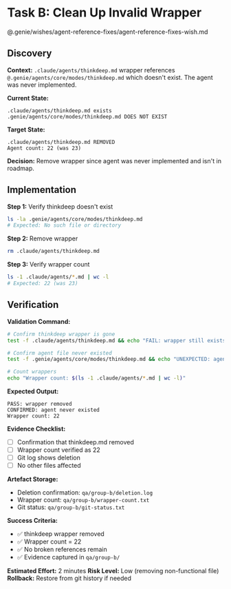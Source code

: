 # Task B: Clean Up Invalid Wrapper

@.genie/wishes/agent-reference-fixes/agent-reference-fixes-wish.md

## Discovery
**Context:** `.claude/agents/thinkdeep.md` wrapper references `@.genie/agents/core/modes/thinkdeep.md` which doesn't exist. The agent was never implemented.

**Current State:**
```
.claude/agents/thinkdeep.md exists
.genie/agents/core/modes/thinkdeep.md DOES NOT EXIST
```

**Target State:**
```
.claude/agents/thinkdeep.md REMOVED
Agent count: 22 (was 23)
```

**Decision:** Remove wrapper since agent was never implemented and isn't in roadmap.

## Implementation
**Step 1:** Verify thinkdeep doesn't exist
```bash
ls -la .genie/agents/core/modes/thinkdeep.md
# Expected: No such file or directory
```

**Step 2:** Remove wrapper
```bash
rm .claude/agents/thinkdeep.md
```

**Step 3:** Verify wrapper count
```bash
ls -1 .claude/agents/*.md | wc -l
# Expected: 22 (was 23)
```

## Verification
**Validation Command:**
```bash
# Confirm thinkdeep wrapper is gone
test -f .claude/agents/thinkdeep.md && echo "FAIL: wrapper still exists" || echo "PASS: wrapper removed"

# Confirm agent file never existed
test -f .genie/agents/core/modes/thinkdeep.md && echo "UNEXPECTED: agent exists" || echo "CONFIRMED: agent never existed"

# Count wrappers
echo "Wrapper count: $(ls -1 .claude/agents/*.md | wc -l)"
```

**Expected Output:**
```
PASS: wrapper removed
CONFIRMED: agent never existed
Wrapper count: 22
```

**Evidence Checklist:**
- [ ] Confirmation that thinkdeep.md removed
- [ ] Wrapper count verified as 22
- [ ] Git log shows deletion
- [ ] No other files affected

**Artefact Storage:**
- Deletion confirmation: `qa/group-b/deletion.log`
- Wrapper count: `qa/group-b/wrapper-count.txt`
- Git status: `qa/group-b/git-status.txt`

**Success Criteria:**
- ✅ thinkdeep wrapper removed
- ✅ Wrapper count = 22
- ✅ No broken references remain
- ✅ Evidence captured in `qa/group-b/`

**Estimated Effort:** 2 minutes
**Risk Level:** Low (removing non-functional file)
**Rollback:** Restore from git history if needed
